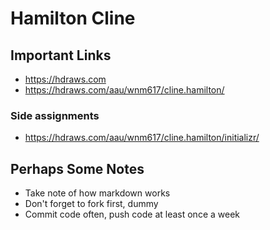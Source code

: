# Hamilton Cline

## Important Links

- https://hdraws.com
- https://hdraws.com/aau/wnm617/cline.hamilton/

### Side assignments
- https://hdraws.com/aau/wnm617/cline.hamilton/initializr/

## Perhaps Some Notes

- Take note of how markdown works
- Don't forget to fork first, dummy
- Commit code often, push code at least once a week
